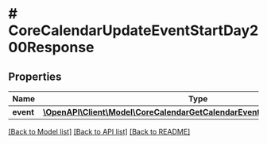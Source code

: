 # # CoreCalendarUpdateEventStartDay200Response

## Properties

Name | Type | Description | Notes
------------ | ------------- | ------------- | -------------
**event** | [**\OpenAPI\Client\Model\CoreCalendarGetCalendarEventById200ResponseEvent**](CoreCalendarGetCalendarEventById200ResponseEvent.md) |  |

[[Back to Model list]](../../README.md#models) [[Back to API list]](../../README.md#endpoints) [[Back to README]](../../README.md)
